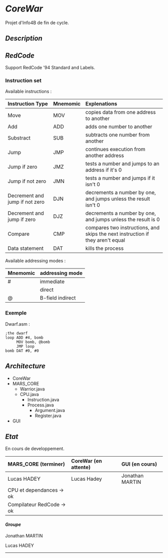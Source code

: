 # _CoreWar_
	
Projet d'Info4B de fin de cycle.

## _Description_



## _RedCode_
Support RedCode '94 Standard and Labels.

### Instruction set

Available instructions :

|Instruction Type       |Mnemomic               |Explenations      |
|:----------------------|:----------------------|:-----------------|
|Move                   |MOV            |copies data from one address to another   |
|Add                    |ADD                       |adds one number to another     |  
|Substract              |SUB                       |subtracts one number from another|
|Jump |JMP | continues execution from another address |
| Jump if zero | JMZ | tests a number and jumps to an address if it's 0 |
| Jump if not zero | JMN | tests a number and jumps if it isn't 0 |
| Decrement and jump if not zero | DJN | decrements a number by one, and jumps unless the result isn't 0 |
| Decrement and jump if zero | DJZ | decrements a number by one, and jumps unless the result is 0 |
| Compare | CMP | compares two instructions, and skips the next instruction if they aren't equal |
|Data statement | DAT | kills the process |


Available addressing modes :

|Mnemomic   |addressing mode    |
|:----------|:------------------|
| #         | immediate         |
|           | direct            |
| @         | B-field indirect  |

### Exemple 

Dwarf.asm :
    
```assembly
;the dwarf
loop ADD #4, bomb
     MOV bomb, @bomb
     JMP loop
bomb DAT #0, #0     
```

## _Architecture_

* CoreWar
* MARS_CORE
    * Warrior.java
    * CPU.java
        * Instruction.java
        * Process.java
            * Argument.java
            * Register.java
* GUI

## _Etat_ 
En cours de developpement.

|MARS_CORE (terminer)   |CoreWar (en attente)   |GUI (en cours)    |
|:----------------------|:----------------------|:-----------------|
|Lucas HADEY            |Lucas Hadey            |Jonathan MARTIN   |
|CPU et dependances -> ok|                       |                  |  
|Compilateur RedCode -> ok|                       |                  |
 
#### _Groupe_ 
Jonathan MARTIN

Lucas HADEY 

--------------------------------------------------------------------------------------------------